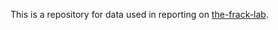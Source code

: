 This is a repository for data used in reporting on [the-frack-lab](http://beaconreader.com/projects/the-frack-lab).
